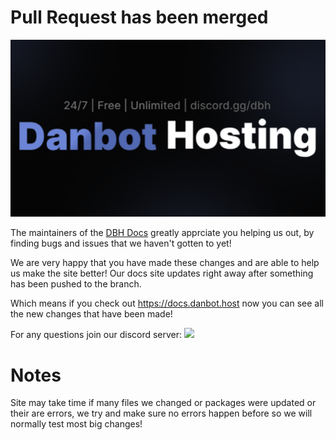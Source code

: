 # Pull Request has been merged

[![DanBot Hosting](https://raw.githubusercontent.com/DanBot-Hosting-Custom/.github/refs/heads/main/DanBot-Hosting-Banner-New.png)](https://danbot.host)

The maintainers of the [DBH Docs](https://github.com/DanBot-Hosting/DBH-Docs) greatly apprciate you helping us out, by finding bugs and issues that we haven't gotten to yet!

We are very happy that you have made these changes and are able to help us make the site better! Our docs site updates right away after something has been pushed to the branch.

Which means if you check out https://docs.danbot.host now you can see all the new changes that have been made!

For any questions join our discord server:
[![](https://dcbadge.limes.pink/api/server/https://discord.gg/dbh?style=flat-square)](https://discord.gg/dbh)

# Notes
Site may take time if many files we changed or packages were updated or their are errors, we try and make sure no errors happen before so we will normally test most big changes!
